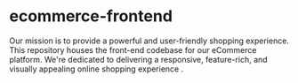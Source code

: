 # ecommerce-frontend
Our mission is to provide a powerful and user-friendly shopping experience. This repository houses the front-end codebase for our eCommerce platform. We're dedicated to delivering a responsive, feature-rich, and visually appealing online shopping experience .
